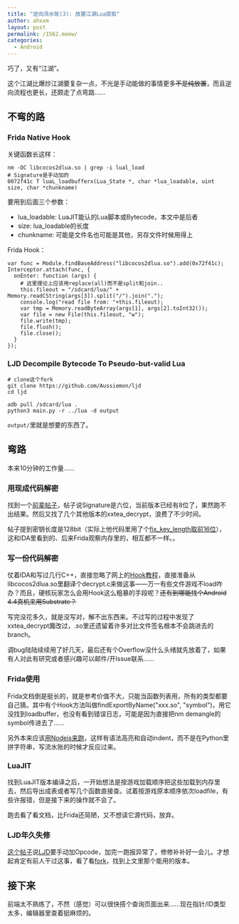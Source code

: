 ```yaml
---
title: "逆向流水账(3): 放置江湖Lua提取"
author: ahxxm
layout: post
permalink: /1562.moew/
categories:
  - Android
---
```


巧了，又有“江湖”。

这个江湖比爆炒江湖要复杂一点，不光是手动能做的事情更多<del>不是纯放置</del>，而且逆向流程也更长，还颇走了点弯路……

## 不弯的路

### Frida Native Hook

关键函数长这样：

```
nm -DC libcocos2dlua.so | grep -i lual_load
# Signature是手动加的
0072f41c T luaL_loadbufferx(Lua_State *, char *lua_loadable, uint size, char *chunkname)
```

要用到后面三个参数：

- lua_loadable: LuaJIT能认的Lua脚本或Bytecode，本文中是后者
- size: lua_loadable的长度
- chunkname: 可能是文件名也可能是其他，另存文件时候用得上

Frida Hook：<!-- Google了好一会儿都不知道怎么用node跑这东西，只会在python里写字符串。。 -->
```
var func = Module.findBaseAddress("libcocos2dlua.so").add(0x72f41c);
Interceptor.attach(func, {
  onEnter: function (args) {
    # 这里理论上应该用replace(all)而不是split和join..
    this.fileout = "/sdcard/lua/" + Memory.readCString(args[3]).split("/").join(".");
    console.log("read file from: "+this.fileout);
    var tmp = Memory.readByteArray(args[1], args[2].toInt32());
    var file = new File(this.fileout, "w");
    file.write(tmp);
    file.flush();
    file.close();
  }
});
```

### LJD Decompile Bytecode To Pseudo-but-valid Lua

```
# clone这个fork
git clone https://github.com/Aussiemon/ljd
cd ljd

adb pull /sdcard/lua .
python3 main.py -r ../lua -d output
```

`output/`里就是想要的东西了。


## 弯路

本来10分钟的工作量……

### 用现成代码解密

找到一个[前辈帖子](https://github.com/crazyyao0/codearchive/tree/master/reverse/%E6%94%BE%E7%BD%AE%E6%B1%9F%E6%B9%96)，帖子说Signature是六位，当前版本已经有8位了，果然跑不出结果。然后又找了几个其他版本的xxtea_decrypt，浪费了不少时间。

帖子提到密钥长度是128bit（实际上他代码里用了个[fix_key_length取前16位](https://github.com/crazyyao0/codearchive/blob/master/reverse/%E6%94%BE%E7%BD%AE%E6%B1%9F%E6%B9%96/decode_lua/xxtea.cpp#L63)），这和IDA里看到的、后来Frida观察内存里的，相互都不一样。。

### 写一份代码解密

仗着IDA和写过几行C++，直接忽略了网上的[Hook教程](https://www.52pojie.cn/thread-682778-1-1.html)，直接准备从libcocos2dlua.so里翻译个decrypt.c来做这事——万一有些文件游戏不load咋办？而且，硬核玩家怎么会用Hook这么粗暴的手段呢？<del>还有到哪能找个Android 4.4真机来用Substrate？</del>

写完没花多久，就是没写对，解不出东西来。不过写的过程中发现了xxtea_decrypt魔改过，.so里还遗留着许多对比文件签名根本不会跳进去的branch。

调bug陆陆续续用了好几天，最后还有个Overflow没什么头绪就先放着了，如果有人对此有研究或者感兴趣可以邮件/开Issue联系…… <!-- gcc -g -fsanitize=address -fno-omit-frame-pointer -Wall -Wextra main.c xxtea.c && ./a.out &&  gco -- base -->


### Frida使用

Frida文档倒是挺长的，就是参考价值不大，只能当函数列表用，所有的类型都要自己猜。其中有个Hook方法叫做findExportByName("xxx.so", "symbol")，用它没找到loadbuffer，也没有看到错误日志，可能是因为直接把nm demangle的symbol传进去了……

另外本来应该[用Nodejs来跑](https://github.com/frida/frida-node/blob/master/examples/hook_function.js)，这样有语法高亮和自动indent，而不是在Python里拼字符串，写流水账的时候才反应过来。

### LuaJIT

找到LuaJIT版本编译之后，一开始想法是按游戏加载顺序把这些加载到内存里去，然后导出成表或者写几个函数直接查。试着按游戏原本顺序依次loadfile，有些许报错，但是接下来的操作就不会了。

跑去看了看文档，比Frida还简陋，又不想读它源代码，放弃。

### LJD年久失修

[这个帖子](https://bbs.pediy.com/thread-216800-1.htm)说[LJD](https://github.com/NightNord/ljd)要手动加Opcode，加完一跑报异常了，修修补补好一会儿，才想起肯定有前人干过这事，看了看[fork](https://github.com/NightNord/ljd/network/members)，找到上文里那个能用的版本。

## 接下来

前端太不熟练了，不然（感觉）可以很快搭个查询页面出来……现在指针/ID类型太多，编辑器里查着挺麻烦的。
